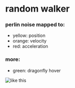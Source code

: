 # random walker
### perlin noise mapped to:
* yellow: position
* orange: velocity
* red: acceleration

### more:
* green: dragonfly hover

![like this](https://raw.github.com/robbykraft/Walker/master/screenshot.png)
